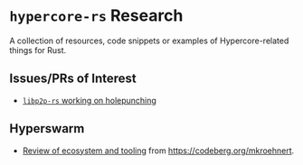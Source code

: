# `hypercore-rs` Research

A collection of resources, code snippets or examples of Hypercore-related 
things for Rust.

## Issues/PRs of Interest

* [`libp2p-rs` working on holepunching][1]

## Hyperswarm

* [Review of ecosystem and tooling][2] from <https://codeberg.org/mkroehnert>.

[1]: https://github.com/libp2p/rust-libp2p/issues/2052
[2]: https://codeberg.org/mkroehnert/hyperswarm-docs/src/branch/dev/hyperswarm.org
